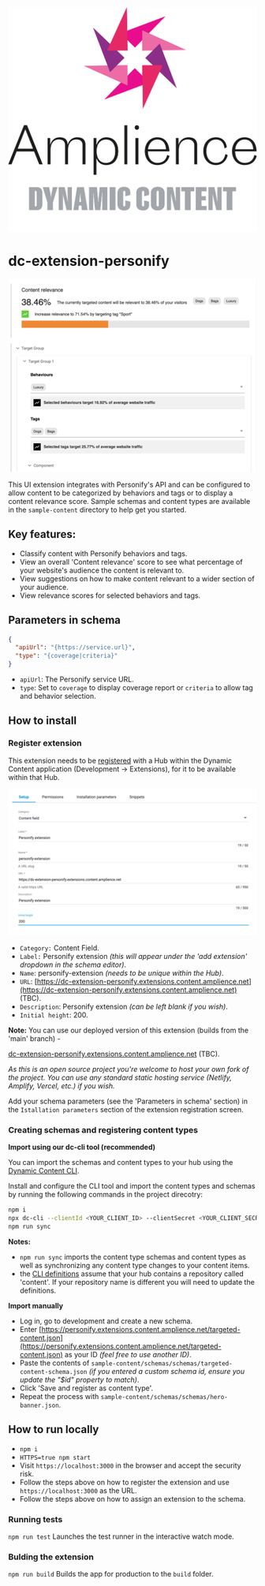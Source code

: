 [![Amplience Dynamic Content](media/header.png)](https://amplience.com/dynamic-content)

# dc-extension-personify

![In Action](media/screenshot.png)

This UI extension integrates with Personify's API and can be configured to allow content to be categorized by behaviors and tags or to display a content relevance score. Sample schemas and content types are available in the `sample-content` directory to help get you started.

## Key features:

- Classify content with Personify behaviors and tags.
- View an overall 'Content relevance' score to see what percentage of your website's audience the content is relevant to.
- View suggestions on how to make content relevant to a wider section of your audience.
- View relevance scores for selected behaviors and tags.

## Parameters in schema

```json
{
  "apiUrl": "{https://service.url}",
  "type": "{coverage|criteria}"
}
```

- `apiUrl`: The Personify service URL.
- `type`: Set to `coverage` to display coverage report or `criteria` to allow tag and behavior selection.

## How to install

### Register extension

This extension needs to be [registered](https://amplience.com/docs/development/registeringextensions.html) with a Hub within the Dynamic Content application (Development -> Extensions), for it to be available within that Hub.

![Settings](media/settings.png)

- `Category:` Content Field.
- `Label:` Personify extension _(this will appear under the 'add extension' dropdown in the schema editor)_.
- `Name`: personify-extension _(needs to be unique within the Hub)_.
- `URL`: [https://dc-extension-personify.extensions.content.amplience.net](https://dc-extension-personify.extensions.content.amplience.net) (TBC).
- `Description`: Personify extension _(can be left blank if you wish)_.
- `Initial height`: 200.

**Note:** You can use our deployed version of this extension (builds from the 'main' branch) -

[dc-extension-personify.extensions.content.amplience.net](https://dc-extension-personify.extensions.content.amplience.net) (TBC).

_As this is an open source project you're welcome to host your own fork of the project. You can use any standard static hosting service (Netlify, Amplify, Vercel, etc.) if you wish._

Add your schema parameters (see the 'Parameters in schema' section) in the `Istallation parameters` section of the extension registration screen.

### Creating schemas and registering content types

**Import using our dc-cli tool (recommended)**

You can import the schemas and content types to your hub using the [Dynamic Content CLI](https://github.com/amplience/dc-cli/blob/master/IMPORT_USAGE.md).

Install and configure the CLI tool and import the content types and schemas by running the following commands in the project direcotry:

```bash
npm i
npx dc-cli --clientId <YOUR_CLIENT_ID> --clientSecret <YOUR_CLIENT_SECRET> --hubId <YOUR_HUB_ID> configure
npm run sync
```

**Notes:**

- `npm run sync` imports the content type schemas and content types as well as synchronizing any content type changes to your content items.
- the [CLI definitions](https://github.com/amplience/dc-extension-personify/tree/main/sample-content) assume that your hub contains a repository called 'content'. If your repository name is different you will need to update the definitions.

**Import manually**

- Log in, go to development and create a new schema.
- Enter [https://personify.extensions.content.amplience.net/targeted-content.json](https://personify.extensions.content.amplience.net/targeted-content.json) as your ID _(feel free to use another ID)_.
- Paste the contents of `sample-content/schemas/schemas/targeted-content-schema.json` _(if you entered a custom schema id, ensure you update the "$id" property to match)_.
- Click 'Save and register as content type'.
- Repeat the process with `sample-content/schemas/schemas/hero-banner.json`.

## How to run locally

- `npm i`
- `HTTPS=true npm start`
- Visit `https://localhost:3000` in the browser and accept the security risk.
- Follow the steps above on how to register the extension and use `https://localhost:3000` as the URL.
- Follow the steps above on how to assign an extension to the schema.

### Running tests

`npm run test` Launches the test runner in the interactive watch mode.

### Bulding the extension

`npm run build` Builds the app for production to the `build` folder.
